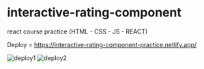 # interactive-rating-component
react course practice (HTML - CSS - JS - REACT)

Deploy = https://interactive-rating-component-practice.netlify.app/


![deploy1](https://user-images.githubusercontent.com/96136484/207762314-e0178d99-0fd0-42c7-b466-b14e87efc495.PNG)
![deploy2](https://user-images.githubusercontent.com/96136484/207762318-b0f3f783-cc75-47b9-a1db-9529665f1311.PNG)
